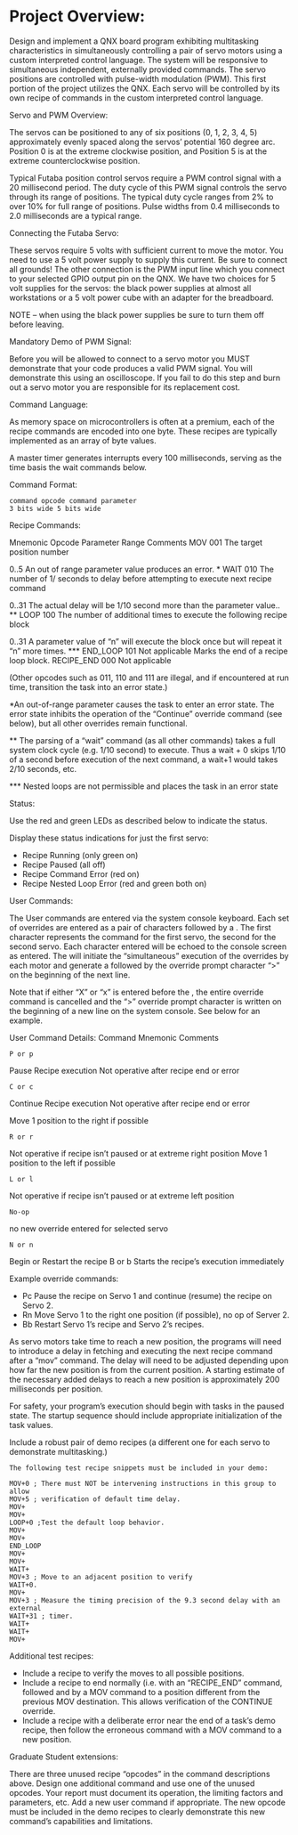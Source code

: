 # Project Overview:

Design and implement a QNX board program exhibiting multitasking
characteristics in simultaneously controlling a pair of servo motors using a custom
interpreted control language. The system will be responsive to simultaneous
independent, externally provided commands. The servo positions are controlled with
pulse-width modulation (PWM). This first portion of the project utilizes the QNX. 
Each servo will be controlled by its own recipe of commands in the
custom interpreted control language.

Servo and PWM Overview:

The servos can be positioned to any of six positions (0, 1, 2, 3, 4, 5) approximately
evenly spaced along the servos’ potential 160 degree arc. Position 0 is at the
extreme clockwise position, and Position 5 is at the extreme counterclockwise
position.

Typical Futaba position control servos require a PWM control signal with a 20
millisecond period. The duty cycle of this PWM signal controls the servo through its
range of positions. The typical duty cycle ranges from 2% to over 10% for full range
of positions. Pulse widths from 0.4 milliseconds to 2.0 milliseconds are a typical
range.


Connecting the Futaba Servo:

These servos require 5 volts with sufficient current to move the motor. You need to
use a 5 volt power supply to supply this current. Be sure to connect all grounds! The
other connection is the PWM input line which you connect to your selected GPIO
output pin on the QNX. We have two choices for 5 volt supplies for the servos: the
black power supplies at almost all workstations or a 5 volt power cube with an
adapter for the breadboard.

NOTE – when using the black power supplies be sure to turn them off before leaving.

Mandatory Demo of PWM Signal:

Before you will be allowed to connect to a servo motor you MUST demonstrate that
your code produces a valid PWM signal. You will demonstrate this using an
oscilloscope. If you fail to do this step and burn out a servo motor you are responsible
for its replacement cost.

Command Language:

As memory space on microcontrollers is often at a premium, each of the recipe
commands are encoded into one byte. These recipes are typically implemented as an
array of byte values.

A master timer generates interrupts every 100 milliseconds, serving as the time basis
the wait commands below.


Command Format:

```
command opcode command parameter
3 bits wide 5 bits wide
```
Recipe Commands:

Mnemonic Opcode Parameter Range Comments
MOV 001 The target position
number

0..5 An out of range
parameter value
produces an error. *
WAIT 010 The number of 1/
seconds to delay before
attempting to execute
next recipe command

0..31 The actual delay will
be 1/10 second
more than the
parameter value.. **
LOOP 100 The number of
additional times to
execute the following
recipe block

0..31 A parameter value of
“n” will execute the
block once but will
repeat it “n” more
times. ***
END_LOOP 101 Not applicable Marks the end of a
recipe loop block.
RECIPE_END 000 Not applicable

(Other opcodes such as 011, 110 and 111 are illegal, and if encountered at run time,
transition the task into an error state.)

*An out-of-range parameter causes the task to enter an error state. The error state
inhibits the operation of the “Continue” override command (see below), but all other
overrides remain functional.

** The parsing of a “wait” command (as all other commands) takes a full system
clock cycle (e.g. 1/10 second) to execute. Thus a wait + 0 skips 1/10 of a second
before execution of the next command, a wait+1 would takes 2/10 seconds, etc.

*** Nested loops are not permissible and places the task in an error state

Status:

Use the red and green LEDs as described below to indicate the status.

Display these status indications for just the first servo:

- Recipe Running (only green on)
- Recipe Paused (all off)
- Recipe Command Error (red on)
- Recipe Nested Loop Error (red and green both on)


User Commands:

The User commands are entered via the system console keyboard. Each set of
overrides are entered as a pair of characters followed by a <CR>. The first character
represents the command for the first servo, the second for the second servo. Each
character entered will be echoed to the console screen as entered. The <CR> will
initiate the “simultaneous” execution of the overrides by each motor and generate a
<LF> followed by the override prompt character “>” on the beginning of the next line.

Note that if either “X” or “x” is entered before the <CR>, the entire override command
is cancelled and the “>” override prompt character is written on the beginning of a
new line on the system console. See below for an example.

User Command Details:
Command Mnemonic Comments
```
P or p
```
Pause Recipe execution Not operative after recipe end or error

```
C or c
```
Continue Recipe execution Not operative after recipe end or error

Move 1 position to the right if possible

```
R or r
```
Not operative if recipe isn’t paused or at extreme right position Move 1 position to the left if possible

```
L or l 
```
Not operative if recipe isn’t paused or at extreme left position

```
No-op 
```
no new override entered for selected servo

```
N or n
```
Begin or Restart the recipe B or b Starts the recipe’s execution immediately

Example override commands:

- Pc <CR> Pause the recipe on Servo 1 and continue (resume) the recipe
    on Servo 2.
- Rn <CR> Move Servo 1 to the right one position (if possible), no op of Server 2.
- Bb <CR> Restart Servo 1’s recipe and Servo 2’s recipes.

As servo motors take time to reach a new position, the programs will need to
introduce a delay in fetching and executing the next recipe command after a “mov”
command. The delay will need to be adjusted depending upon how far the new
position is from the current position. A starting estimate of the necessary added
delays to reach a new position is approximately 200 milliseconds per position.

For safety, your program’s execution should begin with tasks in the paused state. The
startup sequence should include appropriate initialization of the task values.

Include a robust pair of demo recipes (a different one for each servo to demonstrate
multitasking.)


```
The following test recipe snippets must be included in your demo:
```
```
MOV+0 ; There must NOT be intervening instructions in this group to allow
MOV+5 ; verification of default time delay.
MOV+
MOV+
LOOP+0 ;Test the default loop behavior.
MOV+
MOV+
END_LOOP
MOV+
MOV+
WAIT+
MOV+3 ; Move to an adjacent position to verify
WAIT+0.
MOV+
MOV+3 ; Measure the timing precision of the 9.3 second delay with an external
WAIT+31 ; timer.
WAIT+
WAIT+
MOV+
```
Additional test recipes:

- Include a recipe to verify the moves to all possible positions.
- Include a recipe to end normally (i.e. with an “RECIPE_END” command, followed
    and by a MOV command to a position different from the previous MOV
    destination. This allows verification of the CONTINUE override.
- Include a recipe with a deliberate error near the end of a task’s demo recipe, then
    follow the erroneous command with a MOV command to a new position.

Graduate Student extensions:

There are three unused recipe “opcodes” in the command descriptions above. Design
one additional command and use one of the unused opcodes. Your report must
document its operation, the limiting factors and parameters, etc. Add a new user
command if appropriate. The new opcode must be included in the demo recipes to
clearly demonstrate this new command’s capabilities and limitations.